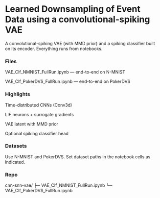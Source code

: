 # Learned Downsampling of Event Data using a convolutional-spiking VAE

A convolutional-spiking VAE (with MMD prior) and a spiking classifier built on its encoder. Everything runs from notebooks.

### Files

VAE_Clf_NMNIST_FullRun.ipynb — end-to-end on N-MNIST

VAE_Clf_PokerDVS_FullRun.ipynb — end-to-end on PokerDVS

### Highlights

Time-distributed CNNs (Conv3d)

LIF neurons + surrogate gradients

VAE latent with MMD prior

Optional spiking classifier head

### Datasets

Use N-MNIST and PokerDVS.
Set dataset paths in the notebook cells as indicated.

### Repo
cnn-snn-vae/
├─ VAE_Clf_NMNIST_FullRun.ipynb
└─ VAE_Clf_PokerDVS_FullRun.ipynb
